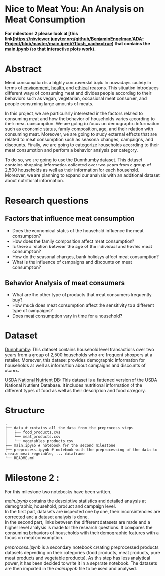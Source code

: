 # Nice to Meat You: An Analysis on Meat Consumption

**For milestone 2 please look at [this link]https://nbviewer.jupyter.org/github/BenjaminEngelman/ADA-Project/blob/master/main.ipynb?flush_cache=true) that contains the main.ipynb (so that interactive plots work).**

# Abstract
Meat consumption is a highly controversial topic in nowadays society in terms of [environment](https://www.theguardian.com/environment/2018/oct/10/huge-reduction-in-meat-eating-essential-to-avoid-climate-breakdown), [health](https://gamechangersmovie.com/), and [ethical](http://traslosmuros.com/en/slaughterhouse-documentary/) reasons. This situation introduces different ways of consuming meat and divides people according to their behaviors such as vegan, vegetarian, occasional meat consumer, and people consuming large amounts of meats.

In this project, we are particularly interested in the factors related to consuming meat and how the behavior of households varies according to their meat consumption. We are going to focus on demographic information such as economic status, family composition, age, and their relation with consuming meat. Moreover, we are going to study external effects that are related to meat consumption such as seasonal changes, campaigns, and discounts. Finally, we are going to categorize households according to their meat consumption and perform a behavior analysis per category.

To do so, we are going to use the Dunnhumby dataset. This dataset contains shopping information collected over two years from a group of 2,500 households as well as their information for each household. Moreover, we are planning to expand our analysis with an additional dataset about nutritional information.

# Research questions
## Factors that influence meat consumption
* Does the economical status of the household influence the meat consumption?
* How does the family composition affect meat consumption?
* Is there a relation between the age of the individual and her/his meat consumption?
* How do the seasonal changes, bank holidays affect meat consumption?
* What is the influence of campaigns and discounts on meat consumption?
## Behavior Analysis of meat consumers
* What are the other type of products that meat consumers frequently buy?
* How much does meat consumption affect the sensitivity to a different type of campaigns?
* Does meat consumption vary in time for a household?

# Dataset
[Dunnhumby](https://www.dunnhumby.com/careers/engineering/sourcefiles): This dataset contains household level transactions over two years from a group of 2,500 households who are frequent shoppers at a retailer. Moreover, this dataset provides demographic information for households as well as information about campaigns and discounts of stores.

[USDA National Nutrient DB](https://data.world/craigkelly/usda-national-nutrient-db): This dataset is a flattened version of the USDA National Nutrient Database. It includes nutritional information of the different types of food as well as their description and food category.

# Structure
```
.
├── data # contains all the data from the preprocess steps
│   ├── food_products.cvs
│   └── meat_products.csv
│   └── vegetables_products.csv
├── main.ipynb # notebook for the second milestone
├── preprocess.ipynb # notebook with the preprocessing of the data to create meat vegetable, ... dataframe
└── README.md
```

# Milestone 2 : 
For this milestone two notebooks have been written.

*main.ipynb* contains the descriptive statistics and detailed analysis at demographic, household, product and campaign level. <br/>
In the first part, datasets are inspected one by one, their inconsintencies are corrected and a dataset analysis is done.<br/>
In the second part, links between the different datasets are made and a higher level analysis is made for the research questions.
It compares the consuming behaviors of households with their demographic features with a focus on meat consumption.

*preprocess.ipynb* is a secondary notebook creating preprocessed products datasets depending on their categories (food products, meat products, pure meat products and vegetable products). As this step has less analytical power, it has been decided to write it in a separate notebook. The datasets are then imported in the *main.ipynb* file to be used and analysed.
